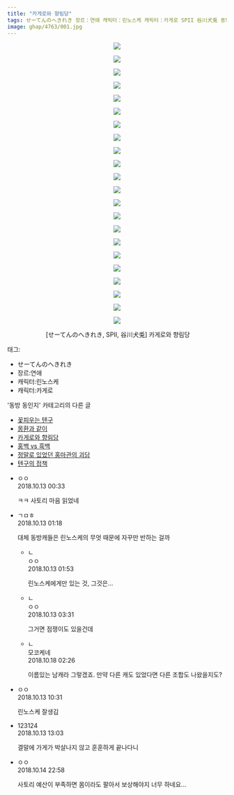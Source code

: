 ```yaml
---
title: "카게로와 향림당"
tags: せーてんのへきれき 장르：연애 캐릭터：린노스케 캐릭터：카게로 SPII 谷川犬兎 동방_동인지
image: ghap/4763/001.jpg
---
```

<div class="article">
<p style="text-align: center; clear: none; float: none;"><img src="{{ site.nasurl }}/ghap/4763/001.jpg"/></p>
<p style="text-align: center; clear: none; float: none;"><img src="{{ site.nasurl }}/ghap/4763/002.jpg"/></p>
<p style="text-align: center; clear: none; float: none;"><img src="{{ site.nasurl }}/ghap/4763/003.jpg"/></p>
<p style="text-align: center; clear: none; float: none;"><img src="{{ site.nasurl }}/ghap/4763/004.jpg"/></p>
<p style="text-align: center; clear: none; float: none;"><img src="{{ site.nasurl }}/ghap/4763/005.jpg"/></p>
<p style="text-align: center; clear: none; float: none;"><img src="{{ site.nasurl }}/ghap/4763/006.jpg"/></p>
<p style="text-align: center; clear: none; float: none;"><img src="{{ site.nasurl }}/ghap/4763/007.jpg"/></p>
<p style="text-align: center; clear: none; float: none;"><img src="{{ site.nasurl }}/ghap/4763/008.jpg"/></p>
<p style="text-align: center; clear: none; float: none;"><img src="{{ site.nasurl }}/ghap/4763/009.jpg"/></p>
<p style="text-align: center; clear: none; float: none;"><img src="{{ site.nasurl }}/ghap/4763/010.jpg"/></p>
<p style="text-align: center; clear: none; float: none;"><img src="{{ site.nasurl }}/ghap/4763/011.jpg"/></p>
<p style="text-align: center; clear: none; float: none;"><img src="{{ site.nasurl }}/ghap/4763/012.jpg"/></p>
<p style="text-align: center; clear: none; float: none;"><img src="{{ site.nasurl }}/ghap/4763/013.jpg"/></p>
<p style="text-align: center; clear: none; float: none;"><img src="{{ site.nasurl }}/ghap/4763/014.jpg"/></p>
<p style="text-align: center; clear: none; float: none;"><img src="{{ site.nasurl }}/ghap/4763/015.jpg"/></p>
<p style="text-align: center; clear: none; float: none;"><img src="{{ site.nasurl }}/ghap/4763/016.jpg"/></p>
<p style="text-align: center; clear: none; float: none;"><img src="{{ site.nasurl }}/ghap/4763/017.jpg"/></p>
<p style="text-align: center; clear: none; float: none;"><img src="{{ site.nasurl }}/ghap/4763/018.jpg"/></p>
<p style="text-align: center; clear: none; float: none;"><img src="{{ site.nasurl }}/ghap/4763/019.jpg"/></p>
<p style="text-align: center; clear: none; float: none;"><img src="{{ site.nasurl }}/ghap/4763/020.jpg"/></p>
<p style="text-align: center; clear: none; float: none;"><img src="{{ site.nasurl }}/ghap/4763/021.jpg"/></p>
<p style="text-align: center; clear: none; float: none;"><img src="{{ site.nasurl }}/ghap/4763/022.jpg"/></p>
<p style="text-align: center; clear: none; float: none;"><span style="white-space:pre"> </span>[せーてんのへきれき, SPII, 谷川犬兎] 카게로와 향림당</p>
</div><div class="tagTrail">
<p>태그: </p>
<ul>
<li>せーてんのへきれき</li>
<li>장르:연애</li>
<li>캐릭터:린노스케</li>
<li>캐릭터:카게로</li>
</ul>
</div><div class="another">
<p>'동방 동인지' 카테고리의 다른 글</p>
<ul>
<li><a href="/2018-10-14-ghap_4767">꽃피우는 텐구</a></li>
<li><a href="/2018-10-12-ghap_4764">몽환과 같이</a></li>
<li><a href="/2018-10-12-ghap_4763">카게로와 향림당</a></li>
<li><a href="/2018-10-12-ghap_4762">홍백 vs 흑백</a></li>
<li><a href="/2018-10-11-ghap_4759">정말로 있었던 홍마관의 괴담</a></li>
<li><a href="/2018-10-09-ghap_4754">텐구의 접책</a></li>
</ul>
</div><div class="cb_module cb_fluid">
<div class="cb_wrt cb_profile">
<div class="comment">
<ul>
<li class="cb_thumb_off" id="comment15353670">
<div class="cb_comment_area">
<div class="cb_info_area">
<div class="cb_section">
<span class="cb_nick_name">ㅇㅇ</span>
</div>
<div class="cb_section">
<span class="cb_date">2018.10.13 00:33 </span>
</div>
</div>
<div class="cb_dsc_comment">
<p class="cb_dsc">
											ㅋㅋ 사토리 마음 읽었네
										</p>
</div>
</div></li>
<li class="cb_thumb_off" id="comment15353699">
<div class="cb_comment_area">
<div class="cb_info_area">
<div class="cb_section">
<span class="cb_nick_name">ㄱㅁㅎ</span>
</div>
<div class="cb_section">
<span class="cb_date">2018.10.13 01:18 </span>
</div>
</div>
<div class="cb_dsc_comment">
<p class="cb_dsc">
											대체 동방캐들은 린노스케의 무엇 때문에 자꾸만 반하는 걸까
										</p>
</div>
<ul>
<li class="cb_thumb_off" id="comment15353720">
<span class="cb_bu_subnode">ㄴ</span>
<div class="cb_comment_area">
<div class="cb_info_area">
<div class="cb_section">
<span class="cb_nick_name">ㅇㅇ</span>
</div>
<div class="cb_section">
<span class="cb_date">2018.10.13 01:53 </span>
</div>
</div>
<div class="cb_dsc_comment">
<p class="cb_dsc">
																린노스케에게만 있는 것, 그것은...
															</p>
</div>
</div>
</li>
<li class="cb_thumb_off" id="comment15353765">
<span class="cb_bu_subnode">ㄴ</span>
<div class="cb_comment_area">
<div class="cb_info_area">
<div class="cb_section">
<span class="cb_nick_name">ㅇㅇ</span>
</div>
<div class="cb_section">
<span class="cb_date">2018.10.13 03:31 </span>
</div>
</div>
<div class="cb_dsc_comment">
<p class="cb_dsc">
																그거면 점쟁이도 있을건데
															</p>
</div>
</div>
</li>
<li class="cb_thumb_off" id="comment15357501">
<span class="cb_bu_subnode">ㄴ</span>
<div class="cb_comment_area">
<div class="cb_info_area">
<div class="cb_section">
<span class="cb_nick_name">모코케네</span>
</div>
<div class="cb_section">
<span class="cb_date">2018.10.18 02:26 </span>
</div>
</div>
<div class="cb_dsc_comment">
<p class="cb_dsc">
																이름있는 남캐라 그렇겠죠. 만약 다른 캐도 있었다면 다른 조합도 나왔을지도?
															</p>
</div>
</div>
</li>
</ul>
</div></li>
<li class="cb_thumb_off" id="comment15353954">
<div class="cb_comment_area">
<div class="cb_info_area">
<div class="cb_section">
<span class="cb_nick_name">ㅇㅇ</span>
</div>
<div class="cb_section">
<span class="cb_date">2018.10.13 10:31 </span>
</div>
</div>
<div class="cb_dsc_comment">
<p class="cb_dsc">
											린노스케 잘생김
										</p>
</div>
</div></li>
<li class="cb_thumb_off" id="comment15354040">
<div class="cb_comment_area">
<div class="cb_info_area">
<div class="cb_section">
<span class="cb_nick_name">123124</span>
</div>
<div class="cb_section">
<span class="cb_date">2018.10.13 13:03 </span>
</div>
</div>
<div class="cb_dsc_comment">
<p class="cb_dsc">
											결말에 가게가 박살나지 않고 훈훈하게 끝나다니
										</p>
</div>
</div></li>
<li class="cb_thumb_off" id="comment15355074">
<div class="cb_comment_area">
<div class="cb_info_area">
<div class="cb_section">
<span class="cb_nick_name">ㅇㅇ</span>
</div>
<div class="cb_section">
<span class="cb_date">2018.10.14 22:58 </span>
</div>
</div>
<div class="cb_dsc_comment">
<p class="cb_dsc">
											사토리 예산이 부족하면 몸이라도 팔아서 보상해야지 너무 하네요...
										</p>
</div>
</div></li>
</ul>
</div>
</div><!-- commentList close -->
</div>